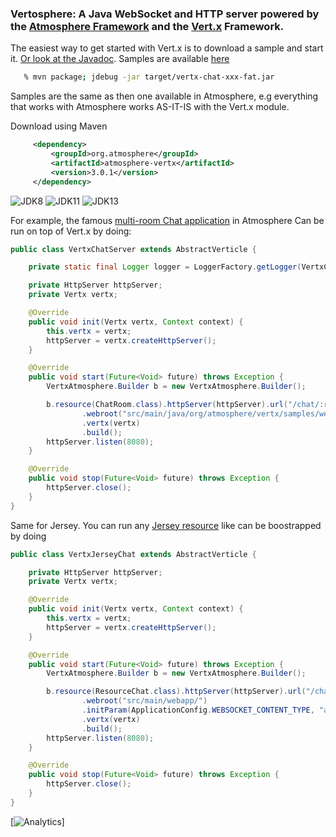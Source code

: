 ### Vertosphere: A Java WebSocket and HTTP server powered by the [Atmosphere Framework](http://github.com/Atmosphere/atmosphere) and the [Vert.x](http://vertx.io/)  Framework.

The easiest way to get started with Vert.x is to download a sample and start it. [Or look at the Javadoc](http://atmosphere.github.io/atmosphere-vertx/apidocs/). Samples are available [here](https://github.com/Atmosphere/atmosphere-samples/tree/master/vertx-samples)

```bash
   % mvn package; jdebug -jar target/vertx-chat-xxx-fat.jar
```

Samples are the same as then one available in Atmosphere, e.g everything that works with Atmosphere works AS-IT-IS with the Vert.x module.

Download using Maven

```xml
     <dependency>
         <groupId>org.atmosphere</groupId>
         <artifactId>atmosphere-vertx</artifactId>
         <version>3.0.1</version>
     </dependency>
```
![JDK8](https://github.com/Atmosphere/atmosphere-vertx/workflows/JDK8/badge.svg) 
![JDK11](https://github.com/Atmosphere/atmosphere-vertx/workflows/JDK11/badge.svg)
![JDK13](https://github.com/Atmosphere/atmosphere-vertx/workflows/JDK13/badge.svg)

For example, the famous [multi-room Chat application](https://github.com/Atmosphere/atmosphere-samples/blob/master/vertx-samples/chat/src/main/java/org/atmosphere/vertx/samples/chat/VertxChatServer.java) in Atmosphere
Can be run on top of Vert.x by doing:
```java
public class VertxChatServer extends AbstractVerticle {

    private static final Logger logger = LoggerFactory.getLogger(VertxChatServer.class);

    private HttpServer httpServer;
    private Vertx vertx;

    @Override
    public void init(Vertx vertx, Context context) {
        this.vertx = vertx;
        httpServer = vertx.createHttpServer();
    }

    @Override
    public void start(Future<Void> future) throws Exception {
        VertxAtmosphere.Builder b = new VertxAtmosphere.Builder();

        b.resource(ChatRoom.class).httpServer(httpServer).url("/chat/:room")
                .webroot("src/main/java/org/atmosphere/vertx/samples/webroot/")
                .vertx(vertx)
                .build();
        httpServer.listen(8080);
    }

    @Override
    public void stop(Future<Void> future) throws Exception {
        httpServer.close();
    }
}
```
Same for Jersey. You can run any [Jersey resource](https://github.com/Atmosphere/atmosphere-vertx/blob/master/samples/jersey-chat/src/main/java/org/atmosphere/vertx/samples/chat/ResourceChat.java#L36-L61) like
can be boostrapped by doing
```java
public class VertxJerseyChat extends AbstractVerticle {

    private HttpServer httpServer;
    private Vertx vertx;

    @Override
    public void init(Vertx vertx, Context context) {
        this.vertx = vertx;
        httpServer = vertx.createHttpServer();
    }

    @Override
    public void start(Future<Void> future) throws Exception {
        VertxAtmosphere.Builder b = new VertxAtmosphere.Builder();

        b.resource(ResourceChat.class).httpServer(httpServer).url("/chat/:room")
                .webroot("src/main/webapp/")
                .initParam(ApplicationConfig.WEBSOCKET_CONTENT_TYPE, "application/json")
                .vertx(vertx)
                .build();
        httpServer.listen(8080);
    }

    @Override
    public void stop(Future<Void> future) throws Exception {
        httpServer.close();
    }
}
```
[![Analytics](https://ga-beacon.appspot.com/UA-31990725-2/Atmosphere/atmosphere-vertx)]
